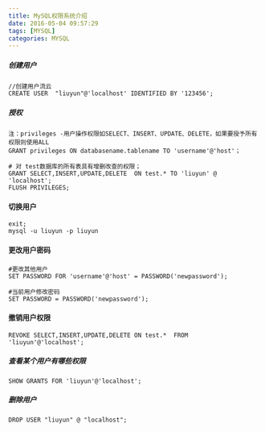 ```yaml
---
title: MySQL权限系统介绍
date: 2016-05-04 09:57:29
tags: [MYSQL]
categories: MYSQL
---
```

##### 创建用户
```
//创建用户流云
CREATE USER  "liuyun"@'localhost' IDENTIFIED BY '123456';
```
##### 授权
```
注：privileges -用户操作权限如SELECT、INSERT、UPDATE、DELETE，如果要授予所有权限则使用ALL
GRANT privileges ON databasename.tablename TO 'username'@'host'；

# 对 test数据库的所有表具有增删改查的权限；
GRANT SELECT,INSERT,UPDATE,DELETE  ON test.* TO 'liuyun' @ 'localhost';
FLUSH PRIVILEGES;
```
#### 切换用户
```
exit;
mysql -u liuyun -p liuyun
```
#### 更改用户密码
```
#更改其他用户
SET PASSWORD FOR 'username'@'host' = PASSWORD('newpassword');

#当前用户修改密码
SET PASSWORD = PASSWORD('newpassword');
```
#### 撤销用户权限
```
REVOKE SELECT,INSERT,UPDATE,DELETE ON test.*  FROM  'liuyun'@'localhost';
```
##### 查看某个用户有哪些权限
```
SHOW GRANTS FOR 'liuyun'@'localhost';
```
##### 删除用户
```
DROP USER "liuyun" @ "localhost";
```


